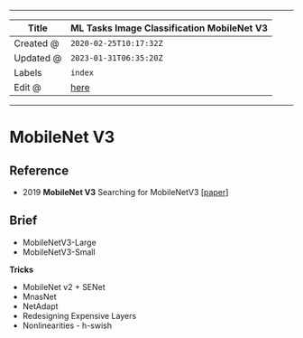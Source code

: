 -----

| Title     | ML Tasks Image Classification MobileNet V3           |
| --------- | ---------------------------------------------------- |
| Created @ | `2020-02-25T10:17:32Z`                               |
| Updated @ | `2023-01-31T06:35:20Z`                               |
| Labels    | `index`                                              |
| Edit @    | [here](https://github.com/junxnone/aiwiki/issues/44) |

-----

# MobileNet V3

## Reference

  - 2019 **MobileNet V3** Searching for MobileNetV3
    \[[paper](https://arxiv.org/pdf/1905.02244.pdf)\]

## Brief

  - MobileNetV3-Large
  - MobileNetV3-Small

**Tricks**

  - MobileNet v2 + SENet
  - MnasNet
  - NetAdapt
  - Redesigning Expensive Layers
  - Nonlinearities - h-swish
